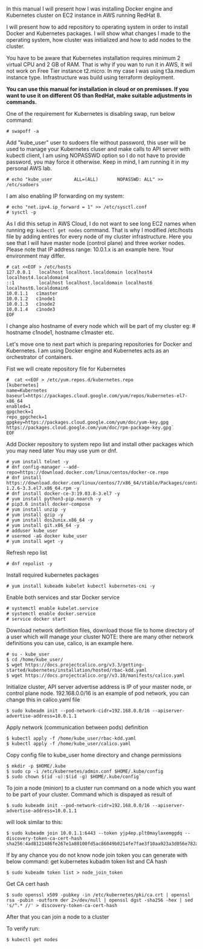 In this manual I will present how I was installing Docker engine and Kubernetes cluster on EC2 instance in AWS running RedHat 8.

I will present how to add repository to operating system in order to install Docker and Kubernetes packages.
I will show what changes I made to the operating system, how cluster was initialized and how to add nodes to the cluster.

You have to be aware that Kubernetes installation requires minimum 2 virtual CPU and 2 GB of RAM.
That is why if you wan to run it in AWS, it wil not work on Free Tier instance t2.micro.
In my case I was using t3a.medium instance type.
Infrastructure was build using terraform deployment.

**You can use this manual for installation in cloud or on premisses. If you want to use it on different OS than RedHat, make suitable adjustments in commands.**

One of the requirement for Kubernetes is disabling swap, run below command:

    # swapoff -a

Add "kube_user" user to sudoers file without password, this user will be used to manage your Kubernetes cluser and make calls
to API server with kubectl client, I am using NOPASSWD option so I do not have to provide password, you may force it otherwise.
Keep in mind, I am running it in my personal AWS lab.

    # echo "kube_user        ALL=(ALL)       NOPASSWD: ALL" >> /etc/sudoers

I am also enabling IP forwarding on my system:

    # echo "net.ipv4.ip_forward = 1" >> /etc/sysctl.conf
    # sysctl -p

As I did this setup in AWS Cloud, I do not want to see long EC2 names when running eg: `kubectl get nodes` command.
That is why I modified /etc/hosts file by adding entires for every node of my cluster infrastructure.
Here you see that I will have master node (control plane) and three worker nodes.
Please note that IP address range: 10.0.1.x is an example here. Your environment may differ.

    # cat <<EOF > /etc/hosts
    127.0.0.1   localhost localhost.localdomain localhost4 localhost4.localdomain4
    ::1         localhost localhost.localdomain localhost6 localhost6.localdomain6
    10.0.1.1   c1master
    10.0.1.2   c1node1
    10.0.1.3   c1node2
    10.0.1.4   c1node3
    EOF

I change also hostname of every node which will be part of my cluster eg: 
    # hostname c1node1, hostname c1master  etc.


Let's move one to next part which is preparing repositories for Docker and Kubernetes.
I am using Docker engine and Kubernetes acts as an orchestrator of containers.

Fist we will create repository file for Kubernetes

    #  cat <<EOF > /etc/yum.repos.d/kubernetes.repo
    [kubernetes]
    name=Kubernetes
    baseurl=https://packages.cloud.google.com/yum/repos/kubernetes-el7-x86_64
    enabled=1
    gpgcheck=1
    repo_gpgcheck=1
    gpgkey=https://packages.cloud.google.com/yum/doc/yum-key.gpg https://packages.cloud.google.com/yum/doc/rpm-package-key.gpg`
    EOF


Add Docker repository to system repo list and install other packages which you may need later
You may use yum or dnf.


    # yum install telnet -y
    # dnf config-manager --add-repo=https://download.docker.com/linux/centos/docker-ce.repo
    # dnf install https://download.docker.com/linux/centos/7/x86_64/stable/Packages/containerd.io-1.2.6-3.3.el7.x86_64.rpm -y
    # dnf install docker-ce-3:19.03.8-3.el7 -y
    # yum install python3-pip.noarch -y
    # pip3.6 install docker-compose
    # yum install unzip -y
    # yum install gzip -y
    # yum install dos2unix.x86_64 -y
    # yum install git.x86_64 -y
    # adduser kube_user
    # usermod -aG docker kube_user
    # yum install wget -y


Refresh repo list

    # dnf repolist -y


Install required kubernetes packages

    # yum install kubeadm kubelet kubectl kubernetes-cni -y

Enable both services and star Docker service

    # systemctl enable kubelet.service
    # systemctl enable docker.service
    # service docker start


Download network definition files, download those file to home directory of a user which will manage your cluster
NOTE:  there are many other network definitions you can use, calico, is an example here.

    # su - kube_user
    $ cd /home/kube_user/
    $ wget https://docs.projectcalico.org/v3.3/getting-started/kubernetes/installation/hosted/rbac-kdd.yaml
    $ wget https://docs.projectcalico.org//v3.10/manifests/calico.yaml


Initialize cluster, API server advertise address is IP of your master node, or control plane node.
192.168.0.0/16 is an example of pod network, you can change this in calico.yaml file 

    $ sudo kubeadm init --pod-network-cidr=192.168.0.0/16 --apiserver-advertise-address=10.0.1.1


Apply network (communication between pods) definition

    $ kubectl apply -f /home/kube_user/rbac-kdd.yaml
    $ kubectl apply -f /home/kube_user/calico.yaml	


Copy config file to kube_user home directory and change permissions

    $ mkdir -p $HOME/.kube
    $ sudo cp -i /etc/kubernetes/admin.conf $HOME/.kube/config
    $ sudo chown $(id -u):$(id -g) $HOME/.kube/config`


To join a node (minion) to a cluster run command on a node which you want to be part of your cluster.
Command which is dispayed as result of 

    $ sudo kubeadm init --pod-network-cidr=192.168.0.0/16 --apiserver-advertise-address=10.0.1.1

will look similar to this:

    $ sudo kubeadm join 10.0.1.1:6443 --token yjp4ep.plt0maylaxemggdq --discovery-token-ca-cert-hash sha256:4ad8121486fe267e1a80100fd5ac86049b0214fe7fae3f10aa923a3d056e782a

If by any chance you do not know node join token you can generate with below command:
get kubernetes kubadm token list and CA hash

    $ sudo kubeadm token list > node_join_token

Get CA cert hash

    $ sudo openssl x509 -pubkey -in /etc/kubernetes/pki/ca.crt | openssl rsa -pubin -outform der 2>/dev/null | openssl dgst -sha256 -hex | sed 's/^.* //' > discovery-token-ca-cert-hash


After that you can join a node to a cluster

To verify run:

    $ kubectl get nodes
